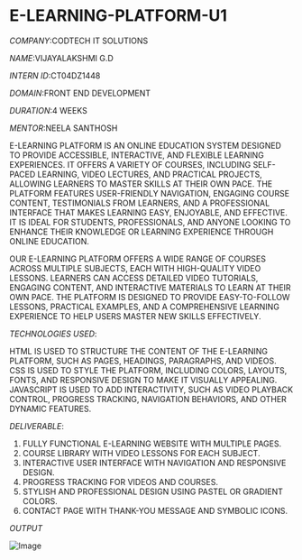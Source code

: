 # E-LEARNING-PLATFORM-U1

*COMPANY*:CODTECH IT SOLUTIONS

*NAME*:VIJAYALAKSHMI G.D

*INTERN ID*:CT04DZ1448

*DOMAIN*:FRONT END DEVELOPMENT

*DURATION*:4 WEEKS

*MENTOR*:NEELA SANTHOSH

E-LEARNING PLATFORM IS AN ONLINE EDUCATION SYSTEM DESIGNED TO PROVIDE ACCESSIBLE, INTERACTIVE, AND FLEXIBLE LEARNING EXPERIENCES. IT OFFERS A VARIETY OF COURSES, INCLUDING SELF-PACED LEARNING, VIDEO LECTURES, AND PRACTICAL PROJECTS, ALLOWING LEARNERS TO MASTER SKILLS AT THEIR OWN PACE. THE PLATFORM FEATURES USER-FRIENDLY NAVIGATION, ENGAGING COURSE CONTENT, TESTIMONIALS FROM LEARNERS, AND A PROFESSIONAL INTERFACE THAT MAKES LEARNING EASY, ENJOYABLE, AND EFFECTIVE. IT IS IDEAL FOR STUDENTS, PROFESSIONALS, AND ANYONE LOOKING TO ENHANCE THEIR KNOWLEDGE OR LEARNING EXPERIENCE THROUGH ONLINE EDUCATION.

OUR E-LEARNING PLATFORM OFFERS A WIDE RANGE OF COURSES ACROSS MULTIPLE SUBJECTS, EACH WITH HIGH-QUALITY VIDEO LESSONS. LEARNERS CAN ACCESS DETAILED VIDEO TUTORIALS, ENGAGING CONTENT, AND INTERACTIVE MATERIALS TO LEARN AT THEIR OWN PACE. THE PLATFORM IS DESIGNED TO PROVIDE EASY-TO-FOLLOW LESSONS, PRACTICAL EXAMPLES, AND A COMPREHENSIVE LEARNING EXPERIENCE TO HELP USERS MASTER NEW SKILLS EFFECTIVELY.

*TECHNOLOGIES USED*:

HTML  IS USED TO STRUCTURE THE CONTENT OF THE E-LEARNING PLATFORM, SUCH AS PAGES, HEADINGS, PARAGRAPHS, AND VIDEOS.  
CSS  IS USED TO STYLE THE PLATFORM, INCLUDING COLORS, LAYOUTS, FONTS, AND RESPONSIVE DESIGN TO MAKE IT VISUALLY APPEALING.  
JAVASCRIPT  IS USED TO ADD INTERACTIVITY, SUCH AS VIDEO PLAYBACK CONTROL, PROGRESS TRACKING, NAVIGATION BEHAVIORS, AND OTHER DYNAMIC FEATURES.

*DELIVERABLE*:

1. FULLY FUNCTIONAL E-LEARNING WEBSITE WITH MULTIPLE PAGES.  
2. COURSE LIBRARY WITH VIDEO LESSONS FOR EACH SUBJECT.  
3. INTERACTIVE USER INTERFACE WITH NAVIGATION AND RESPONSIVE DESIGN.  
4. PROGRESS TRACKING FOR VIDEOS AND COURSES.  
5. STYLISH AND PROFESSIONAL DESIGN USING PASTEL OR GRADIENT COLORS.  
6. CONTACT PAGE WITH THANK-YOU MESSAGE AND SYMBOLIC ICONS.

*OUTPUT*

![Image](https://github.com/user-attachments/assets/665b3552-70bf-4c11-ace0-01703d22600d)
